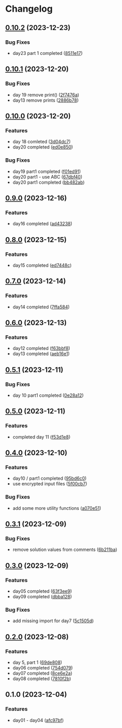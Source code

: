 # Changelog

## [0.10.2](https://github.com/fretboarder/aoc23/compare/v0.10.1...v0.10.2) (2023-12-23)


### Bug Fixes

* day23 part 1 completed ([8511e17](https://github.com/fretboarder/aoc23/commit/8511e172e50f073669f4af1fe0c39624eb19303d))

## [0.10.1](https://github.com/fretboarder/aoc23/compare/v0.10.0...v0.10.1) (2023-12-20)


### Bug Fixes

* day 19 remove print() ([2f7476a](https://github.com/fretboarder/aoc23/commit/2f7476a0a394ac3b9c8a0df7612c901db93d9945))
* day13 remove prints ([2886b78](https://github.com/fretboarder/aoc23/commit/2886b7861dd06071f276b5c65068c52539eeb9ce))

## [0.10.0](https://github.com/fretboarder/aoc23/compare/v0.9.0...v0.10.0) (2023-12-20)


### Features

* day 18 comleted ([3d04dc7](https://github.com/fretboarder/aoc23/commit/3d04dc70975e0248b963a1faf650213fb5e1cd33))
* day20 completed ([ed0e850](https://github.com/fretboarder/aoc23/commit/ed0e8505b37762722ae1cdef5f48147d307ffe3b))


### Bug Fixes

* day19 part1 completed ([f01ed91](https://github.com/fretboarder/aoc23/commit/f01ed91b3f5d49d7f47708b0d4d7b27775ce318a))
* day20 part1 - use ABC ([67dbf40](https://github.com/fretboarder/aoc23/commit/67dbf4038b6db5807015dc441fb324df4d4268e8))
* day20 part1 completed ([bb482ab](https://github.com/fretboarder/aoc23/commit/bb482ababda688a064cb29315ffd77e1f1e8d7c6))

## [0.9.0](https://github.com/fretboarder/aoc23/compare/v0.8.0...v0.9.0) (2023-12-16)


### Features

* day16 completed ([ad43238](https://github.com/fretboarder/aoc23/commit/ad43238aa6aa9674dbfb8a0c5c6d334a725a4360))

## [0.8.0](https://github.com/fretboarder/aoc23/compare/v0.7.0...v0.8.0) (2023-12-15)


### Features

* day15 completed ([ed7448c](https://github.com/fretboarder/aoc23/commit/ed7448c8a9e37614e9ce44b1ebb84f813f406746))

## [0.7.0](https://github.com/fretboarder/aoc23/compare/v0.6.0...v0.7.0) (2023-12-14)


### Features

* day14 completed ([7ffa584](https://github.com/fretboarder/aoc23/commit/7ffa584ed82e2542c8b6c7ccf09bc2b91795a453))

## [0.6.0](https://github.com/fretboarder/aoc23/compare/v0.5.1...v0.6.0) (2023-12-13)


### Features

* day12 completed ([f63bbf8](https://github.com/fretboarder/aoc23/commit/f63bbf8ae5ffb1bf8175f155a150130631dc1985))
* day13 completed ([aeb16e1](https://github.com/fretboarder/aoc23/commit/aeb16e1823091080b3ebb107ae9c7be2633ee74a))

## [0.5.1](https://github.com/fretboarder/aoc23/compare/v0.5.0...v0.5.1) (2023-12-11)


### Bug Fixes

* day 10 part1 completed ([0e28a12](https://github.com/fretboarder/aoc23/commit/0e28a120b755d389ed4cc295fa8b471a6158df44))

## [0.5.0](https://github.com/fretboarder/aoc23/compare/v0.4.0...v0.5.0) (2023-12-11)


### Features

* completed day 11 ([f53d1e8](https://github.com/fretboarder/aoc23/commit/f53d1e86e976a3beda02661d6ecf9211aa878f73))

## [0.4.0](https://github.com/fretboarder/aoc23/compare/v0.3.1...v0.4.0) (2023-12-10)


### Features

* day10 / part1 completed ([95bd6c0](https://github.com/fretboarder/aoc23/commit/95bd6c062cc576834f3f2d83a69f7be75e0c8816))
* use encrypted input files ([5f00cb7](https://github.com/fretboarder/aoc23/commit/5f00cb7dc41b7856e310f209c1b8261ba7ffaa66))


### Bug Fixes

* add some more utility functions ([a070e51](https://github.com/fretboarder/aoc23/commit/a070e5146dd339d01c3a8e4952634a37302c302a))

## [0.3.1](https://github.com/fretboarder/aoc23/compare/v0.3.0...v0.3.1) (2023-12-09)


### Bug Fixes

* remove solution values from comments ([6b211ba](https://github.com/fretboarder/aoc23/commit/6b211ba6b98ae66ab6e66866e289cdfa76b7a986))

## [0.3.0](https://github.com/fretboarder/aoc23/compare/v0.2.0...v0.3.0) (2023-12-09)


### Features

* day05 completed ([63f3ee9](https://github.com/fretboarder/aoc23/commit/63f3ee9d69f58845aa1cda14ed95881c795164a5))
* day09 completed ([dbba128](https://github.com/fretboarder/aoc23/commit/dbba12834f5ff9b9e5ade2715fde91464bdea2ea))


### Bug Fixes

* add missing import for day7 ([5c1505d](https://github.com/fretboarder/aoc23/commit/5c1505d1f428dff8f56624b935b73e9df8fa11c1))

## [0.2.0](https://github.com/fretboarder/aoc23/compare/v0.1.0...v0.2.0) (2023-12-08)


### Features

* day 5, part 1 ([69de808](https://github.com/fretboarder/aoc23/commit/69de808f22885fd213e8cd7682a95c27294b1acd))
* day06 completed ([754d079](https://github.com/fretboarder/aoc23/commit/754d079912dfdec2a24c334e802426050d85404b))
* day07 completed ([8ce6e2a](https://github.com/fretboarder/aoc23/commit/8ce6e2ac482c6a07ebb81c0305ce47265511dce6))
* day08 completed ([7810f2b](https://github.com/fretboarder/aoc23/commit/7810f2b6f756715a8ba781c3b0f661e025618be6))

## 0.1.0 (2023-12-04)


### Features

* day01 - day04 ([afc97bf](https://github.com/fretboarder/aoc23/commit/afc97bf1c0000d90dcdb8f11ad93c1e562283050))
